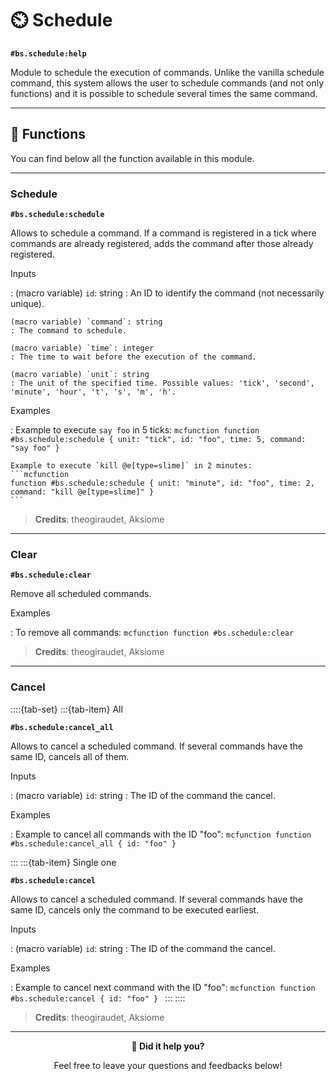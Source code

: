 # ⏲️ Schedule

**`#bs.schedule:help`**

Module to schedule the execution of commands.
Unlike the vanilla schedule command, this system allows the user to schedule commands (and not only functions) and it is possible to schedule several times the same command.

---

## 🔧 Functions

You can find below all the function available in this module.

---

### Schedule

**`#bs.schedule:schedule`**

Allows to schedule a command.
If a command is registered in a tick where commands are already registered, adds the command after those already registered.

Inputs

:   (macro variable) `id`: string
    : An ID to identify the command (not necessarily unique).

    (macro variable) `command`: string
    : The command to schedule.

    (macro variable) `time`: integer
    : The time to wait before the execution of the command.

    (macro variable) `unit`: string
    : The unit of the specified time. Possible values: 'tick', 'second', 'minute', 'hour', 't', 's', 'm', 'h'.

Examples

:   Example to execute `say foo` in 5 ticks:
    ```mcfunction
    function #bs.schedule:schedule { unit: "tick", id: "foo", time: 5, command: "say foo" }
    ```

    Example to execute `kill @e[type=slime]` in 2 minutes:
    ```mcfunction
    function #bs.schedule:schedule { unit: "minute", id: "foo", time: 2, command: "kill @e[type=slime]" }
    ```

> **Credits**: theogiraudet, Aksiome

---

### Clear

**`#bs.schedule:clear`**

Remove all scheduled commands.

Examples

:   To remove all commands:
    ```mcfunction
    function #bs.schedule:clear
    ```

> **Credits**: theogiraudet, Aksiome

---

### Cancel

::::{tab-set}
:::{tab-item} All

**`#bs.schedule:cancel_all`**

Allows to cancel a scheduled command.
If several commands have the same ID, cancels all of them.

Inputs

:   (macro variable) `id`: string
    : The ID of the command the cancel.

Examples

:   Example to cancel all commands with the ID "foo":
    ```mcfunction
    function #bs.schedule:cancel_all { id: "foo" }
    ```

:::
:::{tab-item} Single one

**`#bs.schedule:cancel`**

Allows to cancel a scheduled command.
If several commands have the same ID, cancels only the command to be executed earliest.

Inputs

:   (macro variable) `id`: string
    : The ID of the command the cancel.

Examples

:   Example to cancel next command with the ID "foo":
    ```mcfunction
    function #bs.schedule:cancel { id: "foo" }
    ```
:::
::::

> **Credits**: theogiraudet, Aksiome

---

<div align=center>

**💬 Did it help you?**

Feel free to leave your questions and feedbacks below!

</div>

<script src="https://giscus.app/client.js"
        data-repo="Gunivers/Glibs"
        data-repo-id="R_kgDOHQjqYg"
        data-category="Documentation"
        data-category-id="DIC_kwDOHQjqYs4CUQpy"
        data-mapping="title"
        data-strict="0"
        data-reactions-enabled="1"
        data-emit-metadata="0"
        data-input-position="bottom"
        data-theme="light"
        data-lang="fr"
        data-loading="lazy"
        crossorigin="anonymous"
        async>
</script>

